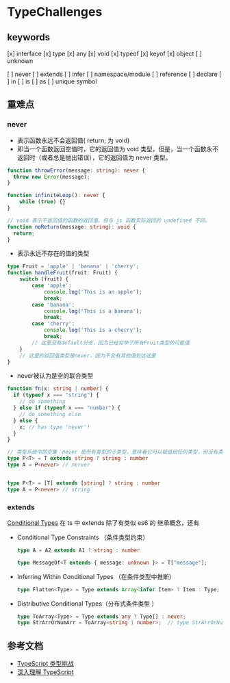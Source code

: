 # TypeChallenges

## keywords

[x] interface
[x] type
[x] any
[x] void
[x] typeof
[x] keyof
[x] object
[ ] unknown
  
[ ] never
[ ] extends
[ ] infer
[ ] namespace/module
[ ] reference
[ ] declare
[ ] in
[ ] is
[ ] as
[ ] unique symbol

## 重难点

### never

- 表示函数永远不会返回值( return; 为 void)
- 即当一个函数返回空值时，它的返回值为 void 类型，但是，当一个函数永不返回时（或者总是抛出错误），它的返回值为 never 类型。

``` ts
function throwError(message: string): never {
  throw new Error(message);
}

function infiniteLoop(): never {
    while (true) {}
}

// void 表示不返回值的函数的返回值。但与 js 函数实际返回的 undefined 不同。
function noReturn(message: string): void {
  return;
}

```

- 表示永远不存在的值的类型

``` ts
type Fruit = 'apple' | 'banana' | 'cherry';
function handleFruit(fruit: Fruit) {
    switch (fruit) {
        case 'apple':
            console.log('This is an apple');
            break;
        case 'banana':
            console.log('This is a banana');
            break;
        case 'cherry':
            console.log('This is a cherry');
            break;
        // 这里没有default分支，因为已经穷举了所有Fruit类型的可能值
    }
    // 这里的返回值类型是never，因为不会有其他值到达这里
}
```

- never被认为是空的联合类型

``` ts
function fn(x: string | number) {
  if (typeof x === "string") {
    // do something
  } else if (typeof x === "number") {
    // do something else
  } else {
    x; // has type 'never'!
  }
}

// 类型系统中的空集：never 是所有类型的子类型，意味着它可以赋值给任何类型，但没有类型可以赋值给 never。
type P<T> = T extends string ? string : number
type A = P<never> // nerver


type P<T> = [T] extends [string] ? string : number
type A = P<never> // string
```

### extends

[Conditional Types](https://www.typescriptlang.org/docs/handbook/2/conditional-types.html#distributive-conditional-types)
在 ts 中 extends 除了有类似 es6 的 继承概念，还有

- Conditional Type Constraints （条件类型约束）

    ``` ts
    type A = A2 extends A1 ? string : number
    
    type MessageOf<T extends { message: unknown }> = T["message"];
    ```

- Inferring Within Conditional Types （在条件类型中推断）

    ``` ts
    type Flatten<Type> = Type extends Array<infer Item> ? Item : Type;
    ```

- Distributive Conditional Types（分布式条件类型 ）

    ``` ts
    type ToArray<Type> = Type extends any ? Type[] : never;
    type StrArrOrNumArr = ToArray<string | number>;  // type StrArrOrNumArr = string[] | number[]
    ```

## 参考文档

- [TypeScript 类型挑战](https://github.com/type-challenges/type-challenges)
- [深入理解 TypeScript](https://jkchao.github.io/typescript-book-chinese/#why)
